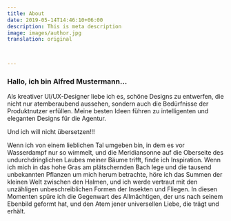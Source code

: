 ```yaml
---
title: About
date: 2019-05-14T14:46:10+06:00
description: This is meta description
image: images/author.jpg
translation: original



---
```


### Hallo, ich bin Alfred Mustermann...

Als kreativer UI/UX-Designer liebe ich es, schöne Designs zu entwerfen, die nicht nur atemberaubend aussehen, sondern auch die Bedürfnisse der Produktnutzer erfüllen. Meine besten Ideen führen zu intelligenten und eleganten Designs für die Agentur.

Und ich will nicht übersetzen!!!

Wenn ich von einem lieblichen Tal umgeben bin, in dem es vor Wasserdampf nur so wimmelt, und die Meridiansonne auf die Oberseite des undurchdringlichen Laubes meiner Bäume trifft, finde ich Inspiration. Wenn ich mich in das hohe Gras am plätschernden Bach lege und die tausend unbekannten Pflanzen um mich herum betrachte, höre ich das Summen der kleinen Welt zwischen den Halmen, und ich werde vertraut mit den unzähligen unbeschreiblichen Formen der Insekten und Fliegen. In diesen Momenten spüre ich die Gegenwart des Allmächtigen, der uns nach seinem Ebenbild geformt hat, und den Atem jener universellen Liebe, die trägt und erhält.
